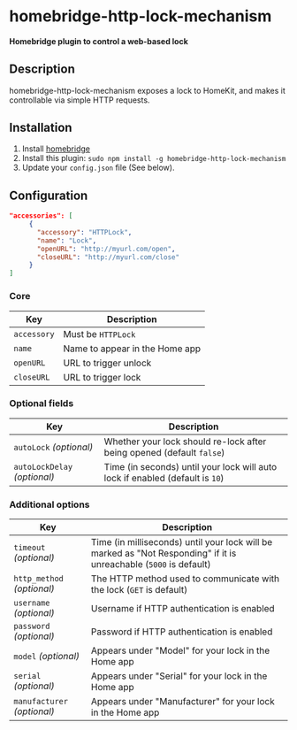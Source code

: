 # homebridge-http-lock-mechanism

#### Homebridge plugin to control a web-based lock

## Description

homebridge-http-lock-mechanism exposes a lock to HomeKit, and makes it controllable via simple HTTP requests.

## Installation

1. Install [homebridge](https://github.com/nfarina/homebridge#installation-details)
2. Install this plugin: `sudo npm install -g homebridge-http-lock-mechanism`
3. Update your `config.json` file (See below).

## Configuration

```json
"accessories": [
     {
       "accessory": "HTTPLock",
       "name": "Lock",
       "openURL": "http://myurl.com/open",
       "closeURL": "http://myurl.com/close"
     }
]
```

### Core
| Key | Description |
| --- | --- |
| `accessory` | Must be `HTTPLock` |
| `name` | Name to appear in the Home app |
| `openURL` | URL to trigger unlock |
| `closeURL` | URL to trigger lock |

### Optional fields
| Key | Description |
| --- | --- |
| `autoLock` _(optional)_ | Whether your lock should re-lock after being opened (default `false`) |
| `autoLockDelay` _(optional)_ | Time (in seconds) until your lock will auto lock if enabled (default is `10`) |

### Additional options
| Key | Description |
| --- | --- |
| `timeout` _(optional)_ | Time (in milliseconds) until your lock will be marked as "Not Responding" if it is unreachable (`5000` is default) |
| `http_method` _(optional)_ | The HTTP method used to communicate with the lock (`GET` is default) |
| `username` _(optional)_ | Username if HTTP authentication is enabled |
| `password` _(optional)_ | Password if HTTP authentication is enabled |
| `model` _(optional)_ | Appears under "Model" for your lock in the Home app |
| `serial` _(optional)_ | Appears under "Serial" for your lock in the Home app |
| `manufacturer` _(optional)_ | Appears under "Manufacturer" for your lock in the Home app |
